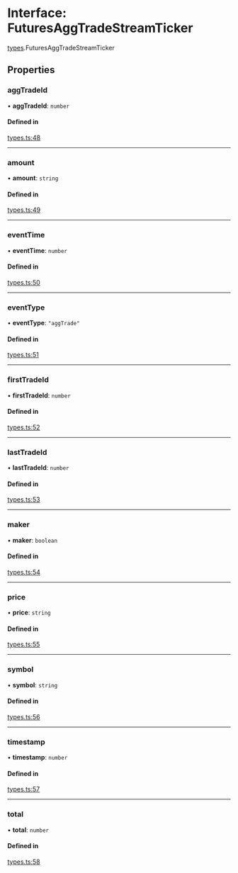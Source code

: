 # Interface: FuturesAggTradeStreamTicker

[types](../modules/types.md).FuturesAggTradeStreamTicker

## Properties

### aggTradeId

• **aggTradeId**: `number`

#### Defined in

[types.ts:48](https://github.com/Altamoon/altamoon/blob/c26d09e/app/api/types.ts#L48)

___

### amount

• **amount**: `string`

#### Defined in

[types.ts:49](https://github.com/Altamoon/altamoon/blob/c26d09e/app/api/types.ts#L49)

___

### eventTime

• **eventTime**: `number`

#### Defined in

[types.ts:50](https://github.com/Altamoon/altamoon/blob/c26d09e/app/api/types.ts#L50)

___

### eventType

• **eventType**: ``"aggTrade"``

#### Defined in

[types.ts:51](https://github.com/Altamoon/altamoon/blob/c26d09e/app/api/types.ts#L51)

___

### firstTradeId

• **firstTradeId**: `number`

#### Defined in

[types.ts:52](https://github.com/Altamoon/altamoon/blob/c26d09e/app/api/types.ts#L52)

___

### lastTradeId

• **lastTradeId**: `number`

#### Defined in

[types.ts:53](https://github.com/Altamoon/altamoon/blob/c26d09e/app/api/types.ts#L53)

___

### maker

• **maker**: `boolean`

#### Defined in

[types.ts:54](https://github.com/Altamoon/altamoon/blob/c26d09e/app/api/types.ts#L54)

___

### price

• **price**: `string`

#### Defined in

[types.ts:55](https://github.com/Altamoon/altamoon/blob/c26d09e/app/api/types.ts#L55)

___

### symbol

• **symbol**: `string`

#### Defined in

[types.ts:56](https://github.com/Altamoon/altamoon/blob/c26d09e/app/api/types.ts#L56)

___

### timestamp

• **timestamp**: `number`

#### Defined in

[types.ts:57](https://github.com/Altamoon/altamoon/blob/c26d09e/app/api/types.ts#L57)

___

### total

• **total**: `number`

#### Defined in

[types.ts:58](https://github.com/Altamoon/altamoon/blob/c26d09e/app/api/types.ts#L58)
